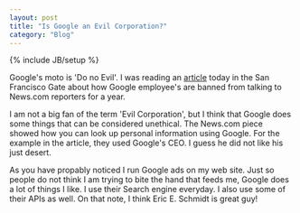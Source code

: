 ```yaml
---
layout: post
title: "Is Google an Evil Corporation?"
category: "Blog"
---
```

{% include JB/setup %}

Google's moto is 'Do no Evil'. I was reading an [article](http://www.sfgate.com/cgi-bin/article.cgi?file=/n/a/2005/08/08/financial/f134424D42.DTL&type=printable) today in the San Francisco Gate about how Google employee's are banned from talking to News.com reporters for a year.

I am not a big fan of the term 'Evil Corporation', but I think that Google does some things that can be considered unethical. The News.com piece showed how you can look up personal information using Google. For the example in the article, they used Google's CEO. I guess he did not like his just desert.

As you have propably noticed I run Google ads on my web site. Just so people do not think I am trying to bite the hand that feeds me, Google does a lot of things I like. I use their Search engine everyday. I also use some of their APIs as well. On that note, I think Eric E. Schmidt is great guy!